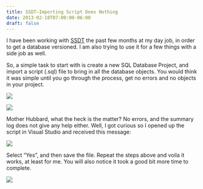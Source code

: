```yaml
---
title: SSDT–Importing Script Does Nothing
date: 2013-02-18T07:00:00-06:00
draft: false
---
```


I have been working with <a href="http://msdn.microsoft.com/en-us/data/tools.aspx" target="_blank">SSDT</a> the past few months at my day job, in order to get a database versioned. I am also trying to use it for a few things with a side job as well.

So, a simple task to start with is create a new SQL Database Project, and import a script (.sql) file to bring in all the database objects. You would think it was simple until you go through the process, get no errors and no objects in your project.

![](/img/importmenu_thumb.jpg)

![](/img/importscriptfinish_thumb.jpg)

Mother Hubbard, what the heck is the matter? No errors, and the summary log does not give any help either. Well, I got curious so I opened up the script in Visual Studio and received this message:

![](/img/importproblem_thumb.jpg)

Select “Yes”, and then save the file. Repeat the steps above and voila it works, at least for me. You will also notice it took a good bit more time to complete.

![](/img/importsuccess_thumb.jpg)
